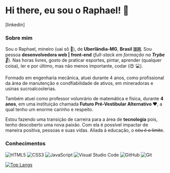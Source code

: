 # Hi there, eu sou o Raphael! 👋

[linkedin]
### Sobre mim

Sou o Raphael, mineiro (uai sô 🔺), de **Uberlândia-MG**, **Brasil 🇧🇷**. Sou pessoa **desenvolvedora web | front-end** (*full-stack em formação na **Trybe** 🚀*). Nas horas livres, gosto de praticar esportes, pintar, aprender (qualquer coisa), ler e por último, mas não menos importante, codar (:heart_eyes: 💻).

Formado em engenharia mecânica, atuei durante 4 anos, como profissional da área de manutenção e condfiabilidade de ativos, em mineradoras e usinas sucroalcoolerias. 

Também atuei como professor volunrário de matemática e física, durante **4 anos**, em uma instituição chamada **Futuro Pré-Vestibular Alternativo ❤️**, a qual tenho um enorme carinho e respeito. 

Estou fazendo uma transição de carreira para a área de **tecnologia** pois, tenho descoberto uma nova paixão. Com ela é possível impactar de maneira positiva, pessoas e suas vidas. Aliada à educação, o ~~céu é o limite~~.

### Conhecimentos
<img alt="HTML5" src="https://img.shields.io/badge/html5-%23E34F26.svg?&style=for-the-badge&logo=html5&logoColor=white"/> <img alt="CSS3" src="https://img.shields.io/badge/css3-%231572B6.svg?&style=for-the-badge&logo=css3&logoColor=white"/> <img alt="JavaScript" src="https://img.shields.io/badge/javascript-%23323330.svg?&style=for-the-badge&logo=javascript&logoColor=%23F7DF1E"/> <img alt="Visual Studio Code" src="https://img.shields.io/badge/VisualStudioCode-0078d7.svg?&style=for-the-badge&logo=visual-studio-code&logoColor=white"/> <img alt="GitHub" src="https://img.shields.io/badge/github-%23121011.svg?&style=for-the-badge&logo=github&logoColor=white"/> <img alt="Git" src="https://img.shields.io/badge/git-%23F05033.svg?&style=for-the-badge&logo=git&logoColor=white"/>

[![Top Langs](https://github-readme-stats.vercel.app/api/top-langs/?username=raphaelprsilva&layout=compact&theme=gruvbox)](https://github.com/anuraghazra/github-readme-stats)
